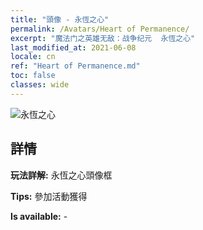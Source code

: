 ```yaml
---
title: "頭像 - 永恆之心"
permalink: /Avatars/Heart of Permanence/
excerpt: "魔法门之英雄无敌：战争纪元  永恆之心"
last_modified_at: 2021-06-08
locale: cn
ref: "Heart of Permanence.md"
toc: false
classes: wide
---
```

 ![永恆之心](/images/a/avatarFrame_54.png)

## 詳情

 **玩法詳解:** 永恆之心頭像框 

 **Tips:** 參加活動獲得 

 **Is available:**  - 

